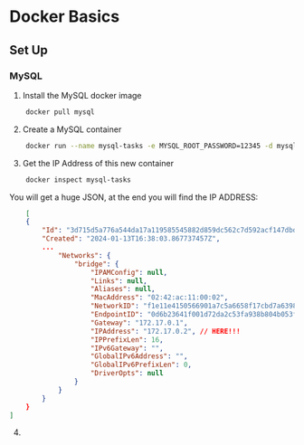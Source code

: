 # Docker Basics

## Set Up
### MySQL
1. Install the MySQL docker image
```bash
    docker pull mysql
```
2. Create a MySQL container
```bash
    docker run --name mysql-tasks -e MYSQL_ROOT_PASSWORD=12345 -d mysql:latest
```
3. Get the IP Address of this new container
```bash
    docker inspect mysql-tasks
```
You will get a huge JSON, at the end you will find the IP ADDRESS:
```json
    [
    {
        "Id": "3d715d5a776a544da17a119585545882d859dc562c7d592acf147dbd822c823c",
        "Created": "2024-01-13T16:38:03.867737457Z",
        ...
            "Networks": {
                "bridge": {
                    "IPAMConfig": null,
                    "Links": null,
                    "Aliases": null,
                    "MacAddress": "02:42:ac:11:00:02",
                    "NetworkID": "f1e11e4150566901a7c5a6658f17cbd7a63980ec309f124a7c18d83df6e46a9b",
                    "EndpointID": "0d6b23641f001d72da2c53fa938b804b053fde71edf2a0084ea330f6f6cbd742",
                    "Gateway": "172.17.0.1",
                    "IPAddress": "172.17.0.2", // HERE!!!
                    "IPPrefixLen": 16,
                    "IPv6Gateway": "",
                    "GlobalIPv6Address": "",
                    "GlobalIPv6PrefixLen": 0,
                    "DriverOpts": null
                }
            }
        }
    }
]
```
4. 
